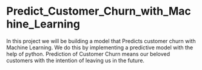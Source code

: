 # Predict_Customer_Churn_with_Machine_Learning
In this project we will be building a model that Predicts customer churn with Machine Learning. We do this by implementing a predictive model with the help of python.  Prediction of Customer Churn means our beloved customers with the intention of leaving us in the future.
